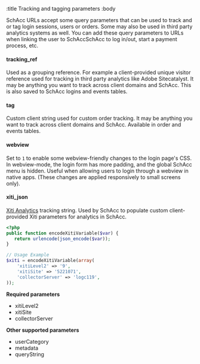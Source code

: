 :title Tracking and tagging parameters
:body

SchAcc URLs accept some query parameters that can be used to track and or tag
login sessions, users or orders. Some may also be used in third party analytics
systems as well. You can add these query parameters to URLs when linking the
user to SchAccSchAcc to log in/out, start a payment process, etc.

#### tracking_ref

Used as a grouping reference. For example a client-provided unique visitor reference used for tracking in third party
analytics like Adobe Sitecatalyst. It may be anything you want to track across client domains and SchAcc. 
This is also saved to SchAcc logins and events tables. 

#### tag

Custom client string used for custom order tracking. It may be anything you want to track across client domains and SchAcc. 
Available in order and events tables.

#### webview

Set to `1` to enable some webview-friendly changes to the login page's CSS. In
webview-mode, the login form has more padding, and the global SchAcc menu is
hidden. Useful when allowing users to login through a webview in native apps.
(These changes are applied responsively to small screens only).

#### xiti_json

<a href="http://www.xiti.com/en/">Xiti Analytics</a> tracking string. Used by
SchAcc to populate custom client-provided Xiti parameters for analytics in SchAcc.

```php
<?php
public function encodeXitiVariable($var) {
   return urlencode(json_encode($var));
}    

// Usage Example
$xiti = encodeXitiVariable(array(
    'xitiLevel2' => '9',
    'xitiSite' => '5221071',
    'collectorServer' => 'logc119',
));
```

**Required parameters**

- xitiLevel2
- xitiSite
- collectorServer

**Other supported parameters**

- userCategory
- metadata
- queryString
